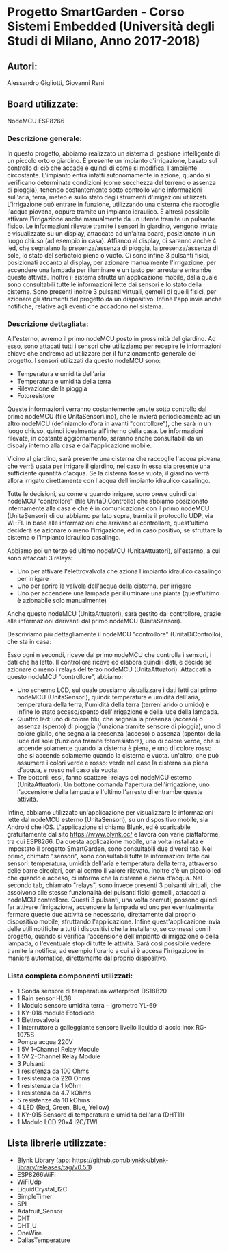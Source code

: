 # Progetto SmartGarden - Corso Sistemi Embedded (Università degli Studi di Milano, Anno 2017-2018)

## Autori:
Alessandro Gigliotti, Giovanni Reni 
## Board utilizzate:
NodeMCU ESP8266


### Descrizione generale:
In questo progetto, abbiamo realizzato un sistema di gestione intelligente di un piccolo orto o giardino. È presente un impianto d'irrigazione, basato sul controllo di ciò che accade e quindi di come si modifica, l'ambiente circostante. L'impianto entra infatti autonomamente in azione, quando si verificano determinate condizioni (come secchezza del terreno o assenza di pioggia), tenendo costantemente sotto controllo varie informazioni sull'aria, terra, meteo e sullo stato degli strumenti d'irrigazioni utilizzati. L'irrigazione può entrare in funzione, utilizzando una cisterna che raccoglie l'acqua piovana, oppure tramite un impianto idraulico. È altresì possibile attivare l'irrigazione anche manualmente da un utente tramite un pulsante fisico.
Le informazioni rilevate tramite i sensori in giardino, vengono inviate e visualizzate su un display, attaccato ad un'altra board, posizionato in un luogo chiuso (ad esempio in casa). Affianco al display, ci saranno anche 4 led, che segnalano la presenza/assenza di pioggia, la presenza/assenza di sole, lo stato del serbatoio pieno o vuoto. Ci sono infine 3 pulsanti fisici, posizionati accanto al display, per azionare manualmente l'irrigazione, per accendere una lampada per illuminare e un tasto per arrestare entrambe queste attività.
Inoltre il sistema sfrutta un'applicazione mobile, dalla quale sono consultabili tutte le informazioni lette dai sensori e lo stato della cisterna. Sono presenti inoltre 3 pulsanti virtuali, gemelli di quelli fisici, per azionare gli strumenti del progetto da un dispositivo. Infine l'app invia anche notifiche, relative agli eventi che accadono nel sistema.


### Descrizione dettagliata:
All'esterno, avremo il primo nodeMCU posto in prossimità del giardino. Ad esso, sono attacati tutti i sensori che utilizziamo per recepire le informazioni chiave che andremo ad utilizzare per il funzionamento generale del progetto.
I sensori utilizzati da questo nodeMCU sono:
- Temperatura e umidità dell'aria
- Temperatura e umidità della terra
- Rilevazione della pioggia
- Fotoresistore

Queste informazioni verranno costantemente tenute sotto controllo dal primo nodeMCU (file UnitaSensori.ino), che le invierà periodicamente ad un altro nodeMCU (definiamolo d'ora in avanti "controllore"), che sarà in un luogo chiuso, quindi idealmente all'interno della casa.
Le informazioni rilevate, in costante aggiornamento, saranno anche consultabili da un dispaly interno alla casa e dall'applicazione mobile.

Vicino al giardino, sarà presente una cisterna che raccoglie l'acqua piovana, che verrà usata per irrigare il giardino, nel caso in essa sia presente una sufficiente quantità d'acqua. Se la cisterna fosse vuota, il giardino verrà allora irrigato direttamente con l'acqua dell'impianto idraulico casalingo.

Tutte le decisioni, su come e quando irrigare, sono prese quindi dal nodeMCU "controllore" (file UnitaDiControllo) che abbiamo posizionato internamente alla casa e che è in comunicazione con il primo nodeMCU (UnitaSensori) di cui abbiamo parlato sopra, tramite il protocollo UDP, via WI-FI. In base alle informazioni che arrivano al controllore, quest'ultimo deciderà se azionare o meno l'irrigazione, ed in caso positivo, se sfruttare la cisterna o l'impianto idraulico casalingo. 

Abbiamo poi un terzo ed ultimo nodeMCU (UnitaAttuatori), all'esterno, a cui sono attaccati 3 relays:
- Uno per attivare l'elettrovalvola che aziona l'impianto idraulico casalingo per irrigare
- Uno per aprire la valvola dell'acqua della cisterna, per irrigare
- Uno per accendere una lampada per illuminare una pianta (quest'ultimo è azionabile solo manualmente)

Anche questo nodeMCU (UnitaAttuatori), sarà gestito dal controllore, grazie alle informazioni derivanti dal primo nodeMCU (UnitaSensori).

Descriviamo più dettagliamente il nodeMCU "controllore" (UnitaDiControllo), che sta in casa:

Esso ogni n secondi, riceve dal primo nodeMCU che controlla i sensori, i dati che ha letto.
Il controllore riceve ed elabora quindi i dati, e decide se azionare o meno i relays del terzo nodeMCU (UnitaAttuatori).
Attaccati a questo nodeMCU "controllore", abbiamo:
- Uno schermo LCD, sul quale possiamo visualizzare i dati letti dal primo nodeMCU (UnitaSensori), quindi: temperatura e umidità dell'aria, temperatura della terra, l'umidità della terra (terreni arido o umido) e infine lo stato acceso/spento dell'irrigazione e della luce della lampada.
- Quattro led: uno di colore blu, che segnala la presenza (acceso) o assenza (spento) di pioggia (funziona tramite sensore di pioggia), uno di colore giallo, che segnala la presenza (acceso) o assenza (spento) della luce del sole (funziona tramite fotoresistore), uno di colore verde, che si accende solamente quando la cisterna è piena, e uno di colore rosso che si accende solamente quando la cisterna è vuota.
un'altro, che può assumere i colori verde e rosso: verde nel caso la cisterna sia piena d'acqua, e rosso nel caso sia vuota.
- Tre bottoni: essi, fanno scattare i relays del nodeMCU esterno (UnitaAttuatori). Un bottone comanda l'apertura dell'irrigazione, uno l'accensione della lampada e l'ultimo l'arresto di entrambe queste attività.

Infine, abbiamo utilizzato un'applicazione per visualizzare le informazioni lette dal nodeMCU esterno (UnitaSensori), su un dispositivo mobile, sia Android che iOS. L'applicazione si chiama Blynk, ed è scaricabile gratuitamente dal sito https://www.blynk.cc/ e lavora con varie piattaforme, tra cui ESP8266.
Da questa applicazione mobile, una volta installata e impostato il progetto SmartGarden, sono consultabili due diversi tab.
Nel primo, chimato "sensori", sono consultabili tutte le informazioni lette dai sensori: temperatura, umidità dell'aria e temperatura della terra, attraverso delle barre circolari, con al centro il valore rilevato. Inoltre c'è un piccolo led che quando è acceso, ci informa che la cisterna è piena d'acqua.
Nel secondo tab, chiamato "relays", sono invece presenti 3 pulsanti virtuali, che assolvono alle stesse funzionalità dei pulsanti fisici gemelli, attaccati al nodeMCU controllore. Questi 3 pulsanti, una volta premuti, possono quindi far attivare l'irrigazione, accendere la lampada ed uno per eventualmente fermare queste due attività se necessario, direttamente dal proprio dispositivo mobile, sfruttando l'applicazione.
Infine quest'applicazione invia delle utili notifiche a tutti i dispositivi che la installano, se connessi con il progetto, quando si verifica l'accensione dell'impianto di irrigazione o della lampada, o l'eventuale stop di tutte le attività. Sarà così possibile vedere tramite la notifica, ad esempio l'orario a cui si è accesa l'irrigazione in maniera automatica, direttamente dal proprio dispositivo. 

### Lista completa componenti utilizzati:
- 1 Sonda sensore di temperatura waterproof DS18B20
- 1 Rain sensor HL38
- 1 Modulo sensore umidità terra - igrometro YL-69
- 1 KY-018 modulo Fotodiodo
- 1 Elettrovalvola
- 1 Interruttore a galleggiante sensore livello liquido di accio inox RG-1075S
- Pompa acqua 220V
- 1 5V 1-Channel Relay Module
- 1 5V 2-Channel Relay Module
- 3 Pulsanti
- 1 resistenza da 100 Ohms
- 1 resistenza da 220 Ohms
- 1 resistenza da 1 kOhm
- 1 resistenza da 4.7 kOhms
- 5 resistenze da 10 kOhms
- 4 LED (Red, Green, Blue, Yellow)
- 1 KY-015 Sensore di temperatura e umidità dell'aria (DHT11)
- 1 Modulo LCD 20x4 I2C/TWI


## Lista librerie utilizzate:
- Blynk Library (app: https://github.com/blynkkk/blynk-library/releases/tag/v0.5.1)
- ESP8266WiFi
- WiFiUdp
- LiquidCrystal_I2C
- SimpleTimer
- SPI
- Adafruit_Sensor
- DHT
- DHT_U
- OneWire
- DallasTemperature
